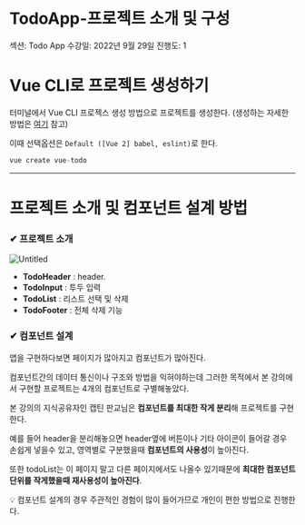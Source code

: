 # TodoApp-프로젝트 소개 및 구성

섹션: Todo App
수강일: 2022년 9월 29일
진행도: 1

# Vue CLI로 프로젝트 생성하기

터미널에서 Vue CLI 프로젝스 생성 방법으로 프로젝트를 생성한다. (생성하는 자세한 방법은 [여기](https://www.notion.so/10-Vue-CLI-20d49eaf0ab2475cb7143e62296753b7) 참고)

이때 선택옵션은 `Default ([Vue 2] babel, eslint)`로 한다.

```jsx
vue create vue-todo
```

---

# 프로젝트 소개 및 컴포넌트 설계 방법

### ✔ 프로젝트 소개

![Untitled](TodoApp-%E1%84%91%E1%85%B3%E1%84%85%E1%85%A9%E1%84%8C%E1%85%A6%E1%86%A8%E1%84%90%E1%85%B3%20%E1%84%89%E1%85%A9%E1%84%80%E1%85%A2%20%E1%84%86%E1%85%B5%E1%86%BE%20%E1%84%80%E1%85%AE%E1%84%89%E1%85%A5%E1%86%BC%20a356553d326c43759827bc56a6ce911e/Untitled.png)

- **TodoHeader** : header.
- **TodoInput** : 투두 입력
- **TodoList** : 리스트 선택 및 삭제
- **TodoFooter** : 전체 삭제 기능

### ✔ 컴포넌트 설계

앱을 구현하다보면 페이지가 많아지고 컴포넌트가 많아진다. 

컴포넌트간의 데이터 통신이나 구조와 방법을 익혀야하는데 그러한 목적에서 본 강의에서 구현할 프로젝트는 4개의 컴포넌트로 구별해놓았다.

본 강의의 지식공유자인 캡틴 판교님은 **컴포넌트를 최대한 작게 분리**해 프로젝트를 구현한다.

예를 들어 header을 분리해놓으면 header옆에 버튼이나 기타 아이콘이 들어갈 경우 손쉽게 넣을수 있고, 영역별로 구분했을때 **컴포넌트의 사용성**이 높아진다.

또한 todoList는 이 페이지 말고 다른 페이지에서도 나올수 있기때문에 **최대한 컴포넌트 단위를 작게했을때 재사용성이 높아진다**.

<aside>
💡 컴포넌트 설계의 경우 주관적인 경험이 많이 들어가므로 개인이 편한 방법으로 진행한다.

</aside>